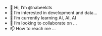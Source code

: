 - 👋 Hi, I’m @nabeelcts
- 👀 I’m interested in development and data...
- 🌱 I’m currently learning AI, AI, AI
- 💞️ I’m looking to collaborate on ...
- 📫 How to reach me ...

<!---
nabeelcts/nabeelcts is a ✨ special ✨ repository because its `README.md` (this file) appears on your GitHub profile.
You can click the Preview link to take a look at your changes.
--->
